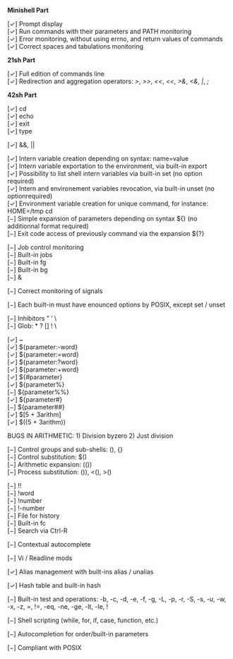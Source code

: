 
**Minishell Part**

[✓] Prompt display<br>
[✓] Run commands with their parameters and PATH monitoring<br>
[✓] Error monitoring, without using errno, and return values of commands<br>
[✓] Correct spaces and tabulations monitoring<br>

**21sh Part**

[✓] Full edition of commands line<br>
[✓] Redirection and aggregation operators: _\>_, _\>>_, _\<<_, _\<<_, _\>&_, _\<&_, _\|_, _\;_<br>

**42sh Part**

[✓] cd<br>
[✓] echo<br>
[✓] exit<br>
[✓] type<br>

[✓] \&&, \||<br>

[✓] Intern variable creation depending on syntax: name=value<br>
[✓] Intern variable exportation to the environment, via built-in export<br>
[✓] Possibility to list shell intern variables via built-in set (no option required)<br>
[✓] Intern and environement variables revocation, via built-in unset (no optionrequired)<br>
[✓] Environment variable creation for unique command, for instance: HOME=/tmp cd<br>
[−] Simple expansion of parameters depending on syntax ${} (no additionnal format required)<br>
[−] Exit code access of previously command via the expansion ${?}<br>

[−] Job control monitoring<br>
[−] Built-in jobs<br>
[−] Built-in fg<br>
[−] Built-in bg<br>
[−] &<br>

[−] Correct monitoring of signals<br>

[−] Each built-in must have enounced options by POSIX, except set / unset<br>

[−] Inhibitors ” ’ \ <br>
[−] Glob: * ? [] ! \ <br>

[✓] ~<br>
[✓] ${parameter:-word}<br>
[✓] ${parameter:=word}<br>
[✓] ${parameter:?word}<br>
[✓] ${parameter:+word}<br>
[✓] ${#parameter}<br>
[✓] ${parameter%}<br>
[−] ${parameter%%}<br>
[✓] ${parameter#}<br>
[−] ${parameter##}<br>
[✓] $[5 + 3arithm]<br>
[✓] $((5 + 3arithm))<br>

BUGS IN ARITHMETIC:
    1) Division byzero
    2) Just division

[−] Control groups and sub-shells: (), {}<br>
[−] Control substitution: $()<br>
[−] Arithmetic expansion: (())<br>
[−] Process substitution: ()), <(), >()<br>

[−] !!<br>
[−] !word<br>
[−] !number<br>
[−] !-number<br>
[−] File for history<br>
[−] Built-in fc<br>
[−] Search via Ctrl-R<br>

[−] Contextual autocomplete<br>

[−] Vi / Readline mods<br>

[✓] Alias management with built-ins alias / unalias<br>

[✓] Hash table and built-in hash<br>

[−] Built-in test and operations: -b, -c, -d, -e, -f, -g, -L, -p, -r, -S, -s, -u, -w, -x, -z, =, !=, -eq, -ne, -ge, -lt, -le, !<br>

[−] Shell scripting (while, for, if, case, function, etc.)<br>

[−] Autocompletion for order/built-in parameters<br>

[−] Compliant with POSIX<br>
